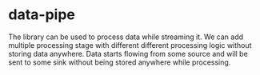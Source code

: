 # data-pipe

The library can be used to process data while streaming it. 
We can add multiple processing stage with different different processing logic without storing data anywhere.
Data starts flowing from some source and will be sent to some sink without being stored anywhere while processing.
